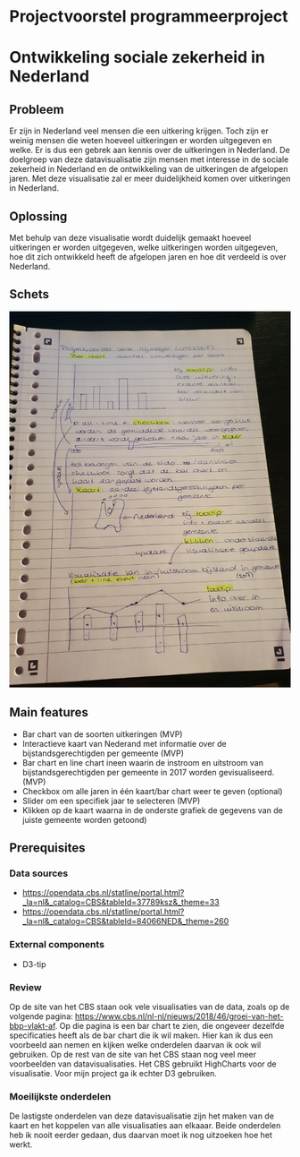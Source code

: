 # Projectvoorstel programmeerproject
# Ontwikkeling sociale zekerheid in Nederland

## Probleem
Er zijn in Nederland veel mensen die een uitkering krijgen. Toch zijn er weinig mensen die weten hoeveel uitkeringen er worden uitgegeven en welke. Er is dus een gebrek aan kennis over de uitkeringen in Nederland. De doelgroep van deze datavisualisatie zijn mensen met interesse in de sociale zekerheid in Nederland en de ontwikkeling van de uitkeringen de afgelopen jaren. Met deze visualisatie zal er meer duidelijkheid komen over uitkeringen in Nederland.

## Oplossing
Met behulp van deze visualisatie wordt duidelijk gemaakt hoeveel uitkeringen er worden uitgegeven, welke uitkeringen worden uitgegeven, hoe dit zich ontwikkeld heeft de afgelopen jaren en hoe dit verdeeld is over Nederland.

## Schets
![](doc/schets.jpg)

## Main features
* Bar chart van de soorten uitkeringen (MVP)
* Interactieve kaart van Nederand met informatie over de bijstandsgerechtigden per gemeente (MVP)
* Bar chart en line chart ineen waarin de instroom en uitstroom van bijstandsgerechtigden per gemeente in 2017 worden gevisualiseerd. (MVP)
* Checkbox om alle jaren in één kaart/bar chart weer te geven (optional)
* Slider om een specifiek jaar te selecteren (MVP)
* Klikken op de kaart waarna in de onderste grafiek de gegevens van de juiste gemeente worden getoond)

## Prerequisites
### Data sources
* https://opendata.cbs.nl/statline/portal.html?_la=nl&_catalog=CBS&tableId=37789ksz&_theme=33
* https://opendata.cbs.nl/statline/portal.html?_la=nl&_catalog=CBS&tableId=84066NED&_theme=260

### External components
* D3-tip

### Review
Op de site van het CBS staan ook vele visualisaties van de data, zoals op de volgende pagina: https://www.cbs.nl/nl-nl/nieuws/2018/46/groei-van-het-bbp-vlakt-af.
Op die pagina is een bar chart te zien, die ongeveer dezelfde specificaties heeft als de bar chart die ik wil maken. Hier kan ik dus een voorbeeld aan nemen en kijken welke onderdelen daarvan ik ook wil gebruiken. Op de rest van de site van het CBS staan nog veel meer voorbeelden van datavisualisaties. Het CBS gebruikt HighCharts voor de visualisatie. Voor mijn project ga ik echter D3 gebruiken.

### Moeilijkste onderdelen
De lastigste onderdelen van deze datavisualisatie zijn het maken van de kaart en het koppelen van alle visualisaties aan elkaaar. Beide onderdelen heb ik nooit eerder gedaan, dus daarvan moet ik nog uitzoeken hoe het werkt.
